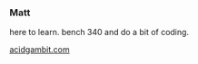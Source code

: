 ### Matt

here to learn. bench 340 and do a bit of coding.

[acidgambit.com](https://www.acidgambit.com)
